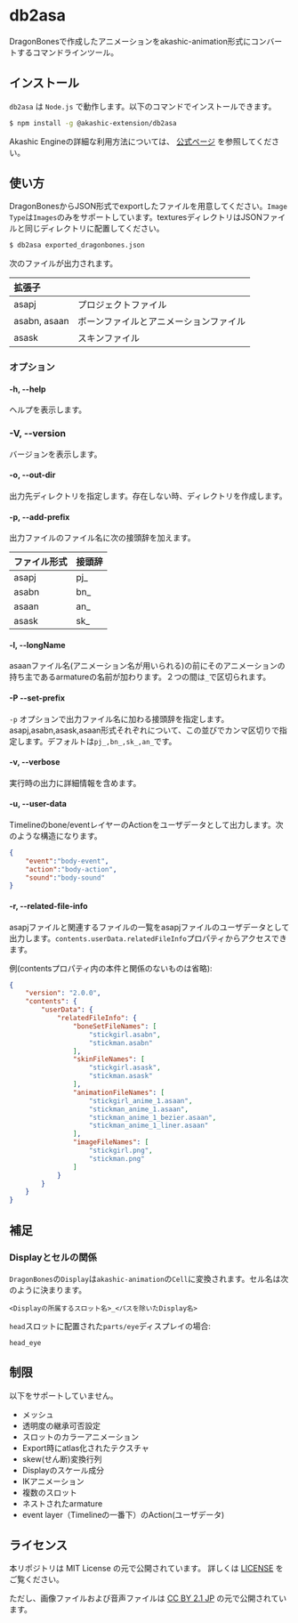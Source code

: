 # db2asa
DragonBonesで作成したアニメーションをakashic-animation形式にコンバートするコマンドラインツール。

## インストール
`db2asa` は `Node.js` で動作します。以下のコマンドでインストールできます。
```sh
$ npm install -g @akashic-extension/db2asa
```

Akashic Engineの詳細な利用方法については、 [公式ページ](https://akashic-games.github.io/) を参照してください。

## 使い方
DragonBonesからJSON形式でexportしたファイルを用意してください。`Image Type`は`Images`のみをサポートしています。texturesディレクトリはJSONファイルと同じディレクトリに配置してください。

```sh
$ db2asa exported_dragonbones.json
```

次のファイルが出力されます。

| 拡張子        |                                        |
|:------------- | :------------------------------------- |
| asapj         | プロジェクトファイル                   |
| asabn, asaan  | ボーンファイルとアニメーションファイル |
| asask         | スキンファイル                         |

### オプション
#### -h, --help
ヘルプを表示します。

### -V, --version
バージョンを表示します。

#### -o, --out-dir
出力先ディレクトリを指定します。存在しない時、ディレクトリを作成します。

#### -p, --add-prefix
出力ファイルのファイル名に次の接頭辞を加えます。

| ファイル形式  | 接頭辞        |
|:------------- |:------------- |
| asapj         | pj_           |
| asabn         | bn_           |
| asaan         | an_           |
| asask         | sk_           |

#### -l, --longName
asaanファイル名(アニメーション名が用いられる)の前にそのアニメーションの持ち主であるarmatureの名前が加わります。２つの間は`_`で区切られます。

#### -P --set-prefix
`-p` オプションで出力ファイル名に加わる接頭辞を指定します。asapj,asabn,asask,asaan形式それぞれについて、この並びでカンマ区切りで指定します。デフォルトは`pj_,bn_,sk_,an_`です。

#### -v, --verbose
実行時の出力に詳細情報を含めます。

#### -u, --user-data
Timelineのbone/eventレイヤーのActionをユーザデータとして出力します。次のような構造になります。

```json
{
    "event":"body-event",
    "action":"body-action",
    "sound":"body-sound"
}
```

#### -r, --related-file-info
asapjファイルと関連するファイルの一覧をasapjファイルのユーザデータとして出力します。`contents.userData.relatedFileInfo`プロパティからアクセスできます。

例(contentsプロパティ内の本件と関係のないものは省略):
```json
{
    "version": "2.0.0",
    "contents": {
        "userData": {
            "relatedFileInfo": {
                "boneSetFileNames": [
                    "stickgirl.asabn",
                    "stickman.asabn"
                ],
                "skinFileNames": [
                    "stickgirl.asask",
                    "stickman.asask"
                ],
                "animationFileNames": [
                    "stickgirl_anime_1.asaan",
                    "stickman_anime_1.asaan",
                    "stickman_anime_1_bezier.asaan",
                    "stickman_anime_1_liner.asaan"
                ],
                "imageFileNames": [
                    "stickgirl.png",
                    "stickman.png"
                ]
            }
        }
    }
}
```

## 補足
### Displayとセルの関係
`DragonBones`の`Display`は`akashic-animation`の`Cell`に変換されます。セル名は次のように決まります。

`<Displayの所属するスロット名>_<パスを除いたDisplay名>`

`head`スロットに配置された`parts/eye`ディスプレイの場合:

`head_eye`

## 制限
以下をサポートしていません。

* メッシュ
* 透明度の継承可否設定
* スロットのカラーアニメーション
* Export時にatlas化されたテクスチャ
* skew(せん断)変換行列
* Displayのスケール成分
* IKアニメーション
* 複数のスロット
* ネストされたarmature
* event layer（Timelineの一番下）のAction(ユーザデータ)

## ライセンス
本リポジトリは MIT License の元で公開されています。
詳しくは [LICENSE](./LICENSE) をご覧ください。

ただし、画像ファイルおよび音声ファイルは
[CC BY 2.1 JP](https://creativecommons.org/licenses/by/2.1/jp/) の元で公開されています。
